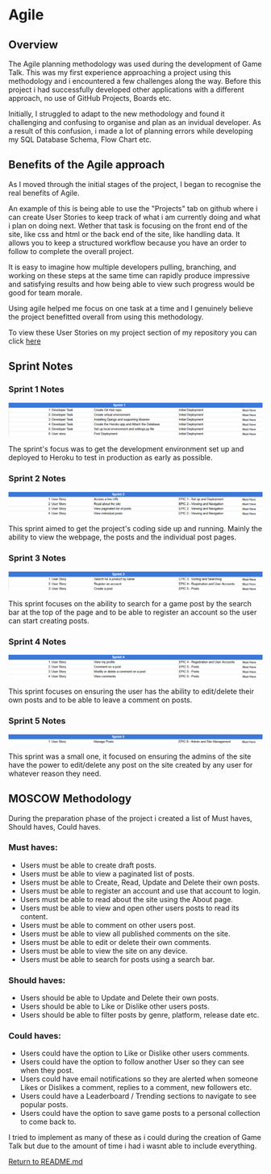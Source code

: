# Agile

## Overview

The Agile planning methodology was used during the development of Game Talk. This was my first experience approaching a project using this methodology and i encountered a few challenges along the way. Before this project i had successfully developed other applications with a different approach, no use of GitHub Projects, Boards etc.

Initially, I struggled to adapt to the new methodology and found it challenging and confusing to organise and plan as an invidual developer. As a result of this confusion, i made a lot of planning errors while developing my SQL Database Schema, Flow Chart etc.

## Benefits of the Agile approach

As I moved through the initial stages of the project, I began to recognise the real benefits of Agile.

An example of this is being able to use the "Projects" tab on github where i can create User Stories to keep track of what i am currently doing and what i plan on doing next. Wether that task is focusing on the front end of the site, like css and html or the back end of the site, like handling data. It allows you to keep a structured workflow because you have an order to follow to complete the overall project.

It is easy to imagine how multiple developers pulling, branching, and working on these steps at the same time can rapidly produce impressive and satisfying results and how being able to view such progress would be good for team morale.

Using agile helped me focus on one task at a time and I genuinely believe the project benefitted overall from using this methodology.

To view these User Stories on my project section of my repository you can click [here](https://github.com/users/ryan-a-davis365/projects/3/views/1)

## Sprint Notes

### Sprint 1 Notes

![Sprint 1](docs/images/sprint-1-gt.png)

The sprint's focus was to get the development environment set up and deployed to Heroku to test in production as early as possible.

### Sprint 2 Notes

![Sprint 2](docs/images/sprint-2-gt.png)

This sprint aimed to get the project's coding side up and running. Mainly the ability to view the webpage, the posts and the individual post pages.

### Sprint 3 Notes

![Sprint 3](docs/images/sprint-3-gt.png)

This sprint focuses on the ability to search for a game post by the search bar at the top of the page and to be able to register an account so the user can start creating posts.

### Sprint 4 Notes

![Sprint 4](docs/images/sprint-4-gt.png)

This sprint focuses on ensuring the user has the ability to edit/delete their own posts and to be able to leave a comment on posts.

### Sprint 5 Notes

![Sprint 5](docs/images/sprint-5-gt.png)

This sprint was a small one, it focused on ensuring the admins of the site have the power to edit/delete any post on the site created by any user for whatever reason they need.

## MOSCOW Methodology

During the preparation phase of the project i created a list of Must haves, Should haves, Could haves.

### Must haves:

* Users must be able to create draft posts.
* Users must be able to view a paginated list of posts.
* Users must be able to Create, Read, Update and Delete their own posts.
* Users must be able to register an account and use that account to login.
* Users must be able to read about the site using the About page.
* Users must be able to view and open other users posts to read its content.
* Users must be able to comment on other users post.
* Users must be able to view all published comments on the site.
* Users must be able to edit or delete their own comments.
* Users must be able to view the site on any device.
* Users must be able to search for posts using a search bar.

### Should haves:

* Users should be able to Update and Delete their own posts.
* Users should be able to Like or Dislike other users posts.
* Users should be able to filter posts by genre, platform, release date etc.

### Could haves:

* Users could have the option to Like or Dislike other users comments.
* Users could have the option to follow another User so they can see when they post.
* Users could have email notifications so they are alerted when someone Likes or Dislikes a comment, replies to a comment, new followers etc.
* Users could have a Leaderboard / Trending sections to navigate to see popular posts.
* Users could have the option to save game posts to a personal collection to come back to.


I tried to implement as many of these as i could during the creation of Game Talk but due to the amount of time i had i wasnt able to include everything.

[Return to README.md](README.md)